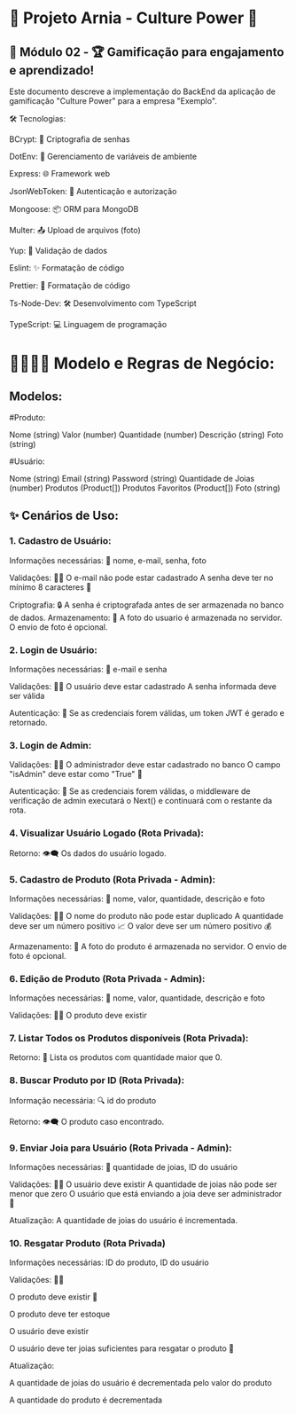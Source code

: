 # 🚀 Projeto Arnia - Culture Power 🚀


## 🐝 Módulo 02 -  🏆 Gamificação para engajamento e aprendizado!

Este documento descreve a implementação do BackEnd da aplicação de gamificação "Culture Power" para a empresa "Exemplo".

🛠️ Tecnologias:

BCrypt: 🔐 Criptografia de senhas

DotEnv: 📁 Gerenciamento de variáveis de ambiente

Express: 🌐 Framework web

JsonWebToken: 🛂 Autenticação e autorização

Mongoose: 📦 ORM para MongoDB

Multer: 📤 Upload de arquivos (foto)

Yup: 📝 Validação de dados

Eslint: ✨ Formatação de código

Prettier: 🎨 Formatação de código

Ts-Node-Dev: 🛠️ Desenvolvimento com TypeScript

TypeScript: 💻 Linguagem de programação

# 👨‍👩‍👧‍👦 Modelo e Regras de Negócio:

## Modelos:

#Produto:

Nome (string)
Valor (number)
Quantidade (number)
Descrição (string)
Foto (string)

#Usuário:

Nome (string)
Email (string)
Password (string)
Quantidade de Joias (number) 
Produtos (Product[])
Produtos Favoritos (Product[])
Foto (string)

## ✨ Cenários de Uso:

### 1. Cadastro de Usuário:

Informações necessárias: 📝 nome, e-mail, senha, foto

Validações: 🕵️‍♀️
O e-mail não pode estar cadastrado
A senha deve ter no mínimo 8 caracteres 🔐

Criptografia: 🔒 A senha é criptografada antes de ser armazenada no banco de dados.
Armazenamento: 💾 A foto do usuario é armazenada no servidor. O envio de foto é opcional.

### 2. Login de Usuário:

Informações necessárias: 🔑 e-mail e senha

Validações: 🕵️‍♀️
O usuário deve estar cadastrado
A senha informada deve ser válida

Autenticação: 🛂 Se as credenciais forem válidas, um token JWT é gerado e retornado.

### 3. Login de Admin:

Validações: 🕵️‍♀️
O administrador deve estar cadastrado no banco
O campo "isAdmin" deve estar como "True" 👑

Autenticação: 🛂 Se as credenciais forem válidas, o middleware de verificação de admin executará o Next() e continuará com o restante da rota.

### 4. Visualizar Usuário Logado (Rota Privada):

Retorno: 👁️‍🗨️ Os dados do usuário logado.

### 5. Cadastro de Produto (Rota Privada - Admin):

Informações necessárias: 📝 nome, valor, quantidade, descrição e foto

Validações: 🕵️‍♀️
O nome do produto não pode estar duplicado
A quantidade deve ser um número positivo 📈
O valor deve ser um número positivo 💰

Armazenamento: 💾 A foto do produto é armazenada no servidor. O envio de foto é opcional.

### 6. Edição de Produto (Rota Privada - Admin):

Informações necessárias: 📝 nome, valor, quantidade, descrição e foto

Validações: 🕵️‍♀️
O produto deve existir

### 7. Listar Todos os Produtos disponíveis (Rota Privada):

Retorno: 🎁 Lista os produtos com quantidade maior que 0.

### 8. Buscar Produto por ID (Rota Privada):

Informação necessária: 🔍 id do produto

Retorno: 👁️‍🗨️ O produto caso encontrado.

### 9. Enviar Joia para Usuário (Rota Privada - Admin):

Informações necessárias: 💎 quantidade de joias, ID do usuário

Validações: 🕵️‍♀️
O usuário deve existir
A quantidade de joias não pode ser menor que zero
O usuário que está enviando a joia deve ser administrador 👑

Atualização: A quantidade de joias do usuário é incrementada.

### 10. Resgatar Produto (Rota Privada) 

Informações necessárias: ID do produto, ID do usuário

Validações: 🕵️‍♀️

O produto deve existir 🎁

O produto deve ter estoque 

O usuário deve existir

O usuário deve ter joias suficientes para resgatar o produto 💎

Atualização:

A quantidade de joias do usuário é decrementada pelo valor do produto

A quantidade do produto é decrementada
